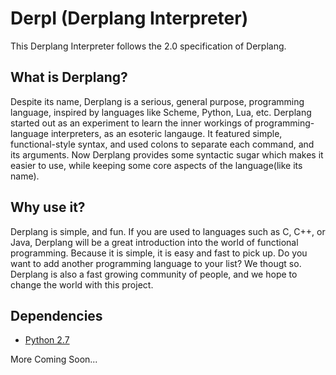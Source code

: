 DerpI (Derplang Interpreter)
============================

This Derplang Interpreter follows the 2.0 specification of Derplang.

What is Derplang?
-----------
Despite its name, Derplang is a serious, general purpose, programming language, inspired by
languages like Scheme, Python, Lua, etc. Derplang started out as an experiment to learn the 
inner workings of programming-language interpreters, as an esoteric langauge. It featured 
simple, functional-style syntax, and used colons to separate each command, and its 
arguments. Now Derplang provides some syntactic sugar which makes it easier to use, while 
keeping some core aspects of the language(like its name).

Why use it?
-----------
Derplang is simple, and fun. If you are used to languages such as C, C++, or Java, Derplang
will be a great introduction into the world of functional programming. Because it is
simple, it is easy and fast to pick up. Do you want to add another programming language to
your list? We thougt so. Derplang is also a fast growing community of people, and we hope
to change the world with this project.

Dependencies
------------
* [Python 2.7](http://python.org/)

More Coming Soon...
